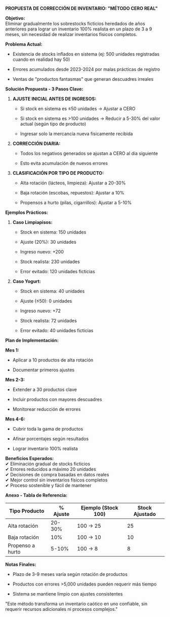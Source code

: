 **PROPUESTA DE CORRECCIÓN DE INVENTARIO: \"MÉTODO CERO REAL\"**

**Objetivo:**  
Eliminar gradualmente los sobrestocks ficticios heredados de años
anteriores para lograr un inventario 100% realista en un plazo de 3 a 9
meses, sin necesidad de realizar inventarios físicos completos.

**Problema Actual:**

- Existencia de stocks inflados en sistema (ej: 500 unidades registradas
  cuando en realidad hay 50)

- Errores acumulados desde 2023-2024 por malas prácticas de registro

- Ventas de \"productos fantasmas\" que generan descuadres irreales

**Solución Propuesta - 3 Pasos Clave:**

1.  **AJUSTE INICIAL ANTES DE INGRESOS:**

    - Si stock en sistema es ≤50 unidades → Ajustar a CERO

    - Si stock en sistema es \>100 unidades → Reducir a 5-30% del valor
      actual (según tipo de producto)

    - Ingresar solo la mercancía nueva físicamente recibida

2.  **CORRECCIÓN DIARIA:**

    - Todos los negativos generados se ajustan a CERO al día siguiente

    - Esto evita acumulación de nuevos errores

3.  **CLASIFICACIÓN POR TIPO DE PRODUCTO:**

    - Alta rotación (lácteos, limpieza): Ajustar a 20-30%

    - Baja rotación (escobas, repuestos): Ajustar a 10%

    - Propensos a hurto (pilas, cigarrillos): Ajustar a 5-10%

**Ejemplos Prácticos:**

1.  **Caso Limpiapisos:**

    - Stock en sistema: 150 unidades

    - Ajuste (20%): 30 unidades

    - Ingreso nuevo: +200

    - Stock realista: 230 unidades

    - Error evitado: 120 unidades ficticias

2.  **Caso Yogurt:**

    - Stock en sistema: 40 unidades

    - Ajuste (≤50): 0 unidades

    - Ingreso nuevo: +72

    - Stock realista: 72 unidades

    - Error evitado: 40 unidades ficticias

**Plan de Implementación:**

**Mes 1:**

- Aplicar a 10 productos de alta rotación

- Documentar primeros ajustes

**Mes 2-3:**

- Extender a 30 productos clave

- Incluir productos con mayores descuadres

- Monitorear reducción de errores

**Mes 4-6:**

- Cubrir toda la gama de productos

- Afinar porcentajes según resultados

- Lograr inventario 100% realista

**Beneficios Esperados:**  
✔ Eliminación gradual de stocks ficticios  
✔ Errores reducidos a máximo 20 unidades  
✔ Decisiones de compra basadas en datos reales  
✔ Mejor control sin inventarios físicos completos  
✔ Proceso sostenible y fácil de mantener

**Anexo - Tabla de Referencia:**

| **Tipo Producto** | **% Ajuste** | **Ejemplo (Stock 100)** | **Stock Ajustado** |
|-------------------|--------------|-------------------------|--------------------|
| Alta rotación     | 20-30%       | 100 → 25                | 25                 |
| Baja rotación     | 10%          | 100 → 10                | 10                 |
| Propenso a hurto  | 5-10%        | 100 → 8                 | 8                  |

**Notas Finales:**

- Plazo de 3-9 meses varía según rotación de productos

- Productos con errores \>5,000 unidades pueden requerir más tiempo

- Sistema se mantiene limpio con ajustes consistentes

\"Este método transforma un inventario caótico en uno confiable, sin
requerir recursos adicionales ni procesos complejos.\"
